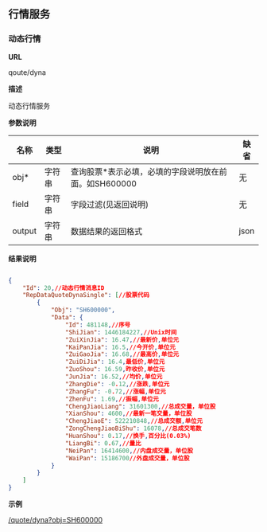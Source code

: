 
## 行情服务

### 动态行情

**URL**

qoute/dyna

**描述**

动态行情服务

**参数说明**

|名称|类型|说明|缺省|
| -------- | -------- | -------- | -------- |
|obj\*|字符串|查询股票\*表示必填，必填的字段说明放在前面。如SH600000|无|
|field|字符串|字段过滤(见返回说明)|无|
|output|字符串|数据结果的返回格式|json|

**结果说明**

```json

{
    "Id": 20,//动态行情消息ID
    "RepDataQuoteDynaSingle": [//股票代码
        {
            "Obj": "SH600000",
            "Data": {
                "Id": 481148,//序号
                "ShiJian": 1446184227,//Unix时间
                "ZuiXinJia": 16.47,//最新价,单位元
                "KaiPanJia": 16.5,//今开价,单位元
                "ZuiGaoJia": 16.68,//最高价,单位元
                "ZuiDiJia": 16.4,最低价,单位元
                "ZuoShou": 16.59,昨收价,单位元
                "JunJia": 16.52,//均价,单位元
                "ZhangDie": -0.12,//涨跌,单位元
                "ZhangFu": -0.72,//涨幅,单位元
                "ZhenFu": 1.69,//振幅,单位元
                "ChengJiaoLiang": 31601300,//总成交量，单位股
                "XianShou": 4600,//最新一笔交量，单位股
                "ChengJiaoE": 522210848,//总成交额,单位元
                "ZongChengJiaoBiShu": 16078,//总成交笔数
                "HuanShou": 0.17,//换手,百分比(0.03%)
                "LiangBi": 0.67,//量比
                "NeiPan": 16414600,//内盘成交量，单位股
                "WaiPan": 15186700//外盘成交量，单位股
            }
        }
    ]
}

```

**示例**

[/quote/dyna?obj=SH600000]($APIHOST$/quote/dyna?obj=SH600000)
